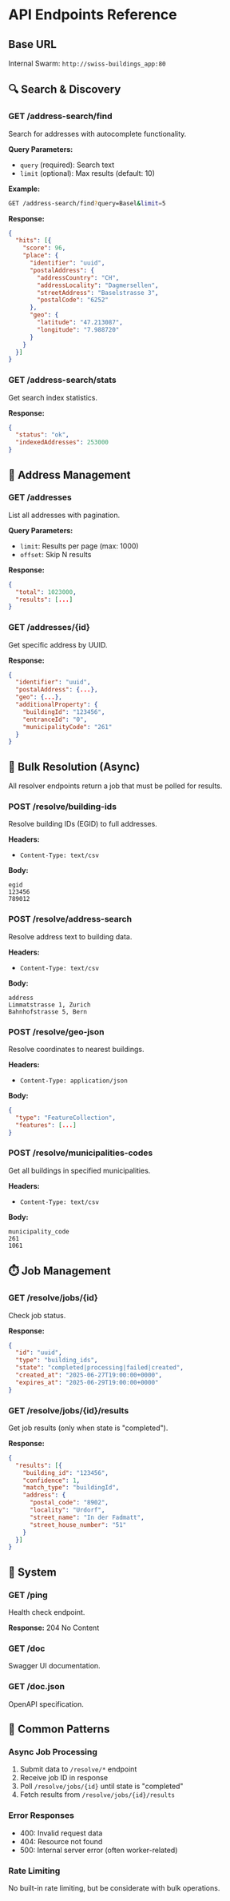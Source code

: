 # API Endpoints Reference

## Base URL
Internal Swarm: `http://swiss-buildings_app:80`

## 🔍 Search & Discovery

### GET /address-search/find
Search for addresses with autocomplete functionality.

**Query Parameters:**
- `query` (required): Search text
- `limit` (optional): Max results (default: 10)

**Example:**
```bash
GET /address-search/find?query=Basel&limit=5
```

**Response:**
```json
{
  "hits": [{
    "score": 96,
    "place": {
      "identifier": "uuid",
      "postalAddress": {
        "addressCountry": "CH",
        "addressLocality": "Dagmersellen",
        "streetAddress": "Baselstrasse 3",
        "postalCode": "6252"
      },
      "geo": {
        "latitude": "47.213087",
        "longitude": "7.988720"
      }
    }
  }]
}
```

### GET /address-search/stats
Get search index statistics.

**Response:**
```json
{
  "status": "ok",
  "indexedAddresses": 253000
}
```

## 📍 Address Management

### GET /addresses
List all addresses with pagination.

**Query Parameters:**
- `limit`: Results per page (max: 1000)
- `offset`: Skip N results

**Response:**
```json
{
  "total": 1023000,
  "results": [...]
}
```

### GET /addresses/{id}
Get specific address by UUID.

**Response:**
```json
{
  "identifier": "uuid",
  "postalAddress": {...},
  "geo": {...},
  "additionalProperty": {
    "buildingId": "123456",
    "entranceId": "0",
    "municipalityCode": "261"
  }
}
```

## 🔧 Bulk Resolution (Async)

All resolver endpoints return a job that must be polled for results.

### POST /resolve/building-ids
Resolve building IDs (EGID) to full addresses.

**Headers:**
- `Content-Type: text/csv`

**Body:**
```csv
egid
123456
789012
```

### POST /resolve/address-search
Resolve address text to building data.

**Headers:**
- `Content-Type: text/csv`

**Body:**
```csv
address
Limmatstrasse 1, Zurich
Bahnhofstrasse 5, Bern
```

### POST /resolve/geo-json
Resolve coordinates to nearest buildings.

**Headers:**
- `Content-Type: application/json`

**Body:**
```json
{
  "type": "FeatureCollection",
  "features": [...]
}
```

### POST /resolve/municipalities-codes
Get all buildings in specified municipalities.

**Headers:**
- `Content-Type: text/csv`

**Body:**
```csv
municipality_code
261
1061
```

## ⏱️ Job Management

### GET /resolve/jobs/{id}
Check job status.

**Response:**
```json
{
  "id": "uuid",
  "type": "building_ids",
  "state": "completed|processing|failed|created",
  "created_at": "2025-06-27T19:00:00+0000",
  "expires_at": "2025-06-29T19:00:00+0000"
}
```

### GET /resolve/jobs/{id}/results
Get job results (only when state is "completed").

**Response:**
```json
{
  "results": [{
    "building_id": "123456",
    "confidence": 1,
    "match_type": "buildingId",
    "address": {
      "postal_code": "8902",
      "locality": "Urdorf",
      "street_name": "In der Fadmatt",
      "street_house_number": "51"
    }
  }]
}
```

## 🏥 System

### GET /ping
Health check endpoint.

**Response:** 204 No Content

### GET /doc
Swagger UI documentation.

### GET /doc.json
OpenAPI specification.

## 📝 Common Patterns

### Async Job Processing
1. Submit data to `/resolve/*` endpoint
2. Receive job ID in response
3. Poll `/resolve/jobs/{id}` until state is "completed"
4. Fetch results from `/resolve/jobs/{id}/results`

### Error Responses
- 400: Invalid request data
- 404: Resource not found
- 500: Internal server error (often worker-related)

### Rate Limiting
No built-in rate limiting, but be considerate with bulk operations.
